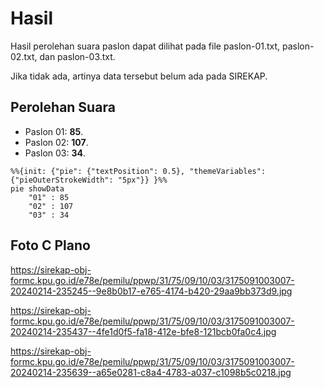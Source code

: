 # Hasil

Hasil perolehan suara paslon dapat dilihat pada file paslon-01.txt, paslon-02.txt, dan paslon-03.txt.

Jika tidak ada, artinya data tersebut belum ada pada SIREKAP.

## Perolehan Suara

 * Paslon 01: **85**.
 * Paslon 02: **107**.
 * Paslon 03: **34**.

```mermaid
%%{init: {"pie": {"textPosition": 0.5}, "themeVariables": {"pieOuterStrokeWidth": "5px"}} }%%
pie showData
    "01" : 85
    "02" : 107
    "03" : 34
```
## Foto C Plano

https://sirekap-obj-formc.kpu.go.id/e78e/pemilu/ppwp/31/75/09/10/03/3175091003007-20240214-235245--9e8b0b17-e765-4174-b420-29aa9bb373d9.jpg

https://sirekap-obj-formc.kpu.go.id/e78e/pemilu/ppwp/31/75/09/10/03/3175091003007-20240214-235437--4fe1d0f5-fa18-412e-bfe8-121bcb0fa0c4.jpg

https://sirekap-obj-formc.kpu.go.id/e78e/pemilu/ppwp/31/75/09/10/03/3175091003007-20240214-235639--a65e0281-c8a4-4783-a037-c1098b5c0218.jpg
